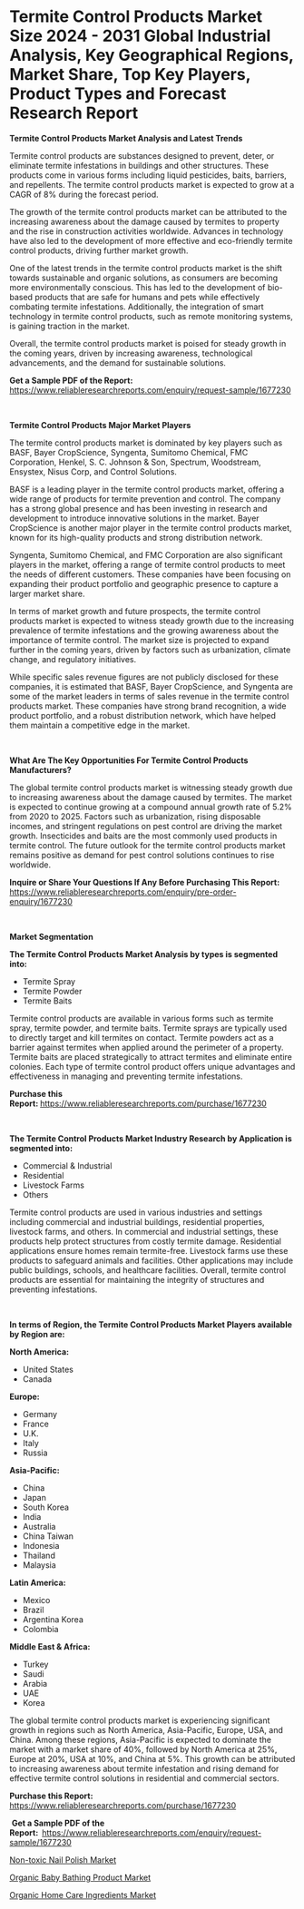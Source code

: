 <p><h1>Termite Control Products Market Size 2024 - 2031 Global Industrial Analysis, Key Geographical Regions, Market Share, Top Key Players, Product Types and Forecast Research Report</h1></p><p><strong>Termite Control Products Market Analysis and Latest Trends</strong></p>
<p><p>Termite control products are substances designed to prevent, deter, or eliminate termite infestations in buildings and other structures. These products come in various forms including liquid pesticides, baits, barriers, and repellents. The termite control products market is expected to grow at a CAGR of 8% during the forecast period.</p><p>The growth of the termite control products market can be attributed to the increasing awareness about the damage caused by termites to property and the rise in construction activities worldwide. Advances in technology have also led to the development of more effective and eco-friendly termite control products, driving further market growth.</p><p>One of the latest trends in the termite control products market is the shift towards sustainable and organic solutions, as consumers are becoming more environmentally conscious. This has led to the development of bio-based products that are safe for humans and pets while effectively combating termite infestations. Additionally, the integration of smart technology in termite control products, such as remote monitoring systems, is gaining traction in the market.</p><p>Overall, the termite control products market is poised for steady growth in the coming years, driven by increasing awareness, technological advancements, and the demand for sustainable solutions.</p></p>
<p><strong>Get a Sample PDF of the Report:&nbsp;</strong> <a href="https://www.reliableresearchreports.com/enquiry/request-sample/1677230">https://www.reliableresearchreports.com/enquiry/request-sample/1677230</a></p>
<p>&nbsp;</p>
<p><strong>Termite Control Products Major Market Players</strong></p>
<p><p>The termite control products market is dominated by key players such as BASF, Bayer CropScience, Syngenta, Sumitomo Chemical, FMC Corporation, Henkel, S. C. Johnson & Son, Spectrum, Woodstream, Ensystex, Nisus Corp, and Control Solutions.</p><p>BASF is a leading player in the termite control products market, offering a wide range of products for termite prevention and control. The company has a strong global presence and has been investing in research and development to introduce innovative solutions in the market. Bayer CropScience is another major player in the termite control products market, known for its high-quality products and strong distribution network.</p><p>Syngenta, Sumitomo Chemical, and FMC Corporation are also significant players in the market, offering a range of termite control products to meet the needs of different customers. These companies have been focusing on expanding their product portfolio and geographic presence to capture a larger market share.</p><p>In terms of market growth and future prospects, the termite control products market is expected to witness steady growth due to the increasing prevalence of termite infestations and the growing awareness about the importance of termite control. The market size is projected to expand further in the coming years, driven by factors such as urbanization, climate change, and regulatory initiatives.</p><p>While specific sales revenue figures are not publicly disclosed for these companies, it is estimated that BASF, Bayer CropScience, and Syngenta are some of the market leaders in terms of sales revenue in the termite control products market. These companies have strong brand recognition, a wide product portfolio, and a robust distribution network, which have helped them maintain a competitive edge in the market.</p></p>
<p>&nbsp;</p>
<p><strong>What Are The Key Opportunities For Termite Control Products Manufacturers?</strong></p>
<p><p>The global termite control products market is witnessing steady growth due to increasing awareness about the damage caused by termites. The market is expected to continue growing at a compound annual growth rate of 5.2% from 2020 to 2025. Factors such as urbanization, rising disposable incomes, and stringent regulations on pest control are driving the market growth. Insecticides and baits are the most commonly used products in termite control. The future outlook for the termite control products market remains positive as demand for pest control solutions continues to rise worldwide.</p></p>
<p><strong>Inquire or Share Your Questions If Any Before Purchasing This Report:</strong> <a href="https://www.reliableresearchreports.com/enquiry/pre-order-enquiry/1677230">https://www.reliableresearchreports.com/enquiry/pre-order-enquiry/1677230</a></p>
<p>&nbsp;</p>
<p><strong>Market Segmentation</strong></p>
<p><strong>The Termite Control Products Market Analysis by types is segmented into:</strong></p>
<p><ul><li>Termite Spray</li><li>Termite Powder</li><li>Termite Baits</li></ul></p>
<p><p>Termite control products are available in various forms such as termite spray, termite powder, and termite baits. Termite sprays are typically used to directly target and kill termites on contact. Termite powders act as a barrier against termites when applied around the perimeter of a property. Termite baits are placed strategically to attract termites and eliminate entire colonies. Each type of termite control product offers unique advantages and effectiveness in managing and preventing termite infestations.</p></p>
<p><strong>Purchase this Report:&nbsp;</strong><a href="https://www.reliableresearchreports.com/purchase/1677230">https://www.reliableresearchreports.com/purchase/1677230</a></p>
<p>&nbsp;</p>
<p><strong>The Termite Control Products Market Industry Research by Application is segmented into:</strong></p>
<p><ul><li>Commercial & Industrial</li><li>Residential</li><li>Livestock Farms</li><li>Others</li></ul></p>
<p><p>Termite control products are used in various industries and settings including commercial and industrial buildings, residential properties, livestock farms, and others. In commercial and industrial settings, these products help protect structures from costly termite damage. Residential applications ensure homes remain termite-free. Livestock farms use these products to safeguard animals and facilities. Other applications may include public buildings, schools, and healthcare facilities. Overall, termite control products are essential for maintaining the integrity of structures and preventing infestations.</p></p>
<p>&nbsp;</p>
<p><strong>In terms of Region, the Termite Control Products Market Players available by Region are:</strong></p>
<p>
    <p> <strong> North America: </strong>
        <ul>
            <li>United States</li>
            <li>Canada</li>
        </ul>
        </p> 
    <p> <strong> Europe: </strong>
        <ul>
            <li>Germany</li>
            <li>France</li>
            <li>U.K.</li>
            <li>Italy</li>
            <li>Russia</li>
        </ul>
        </p> 
    <p> <strong> Asia-Pacific: </strong>
        <ul>
            <li>China</li>
            <li>Japan</li>
            <li>South Korea</li>
            <li>India</li>
            <li>Australia</li>
            <li>China Taiwan</li>
            <li>Indonesia</li>
            <li>Thailand</li>
            <li>Malaysia</li>
        </ul>
        </p> 
    <p> <strong> Latin America: </strong>
        <ul>
            <li>Mexico</li>
            <li>Brazil</li>
            <li>Argentina Korea</li>
            <li>Colombia</li>
        </ul>
        </p> 
    <p> <strong> Middle East & Africa: </strong>
        <ul>
            <li>Turkey</li>
            <li>Saudi</li>
            <li>Arabia</li>
            <li>UAE</li>
            <li>Korea</li>
        </ul>
    </p>
    </p>
<p><p>The global termite control products market is experiencing significant growth in regions such as North America, Asia-Pacific, Europe, USA, and China. Among these regions, Asia-Pacific is expected to dominate the market with a market share of 40%, followed by North America at 25%, Europe at 20%, USA at 10%, and China at 5%. This growth can be attributed to increasing awareness about termite infestation and rising demand for effective termite control solutions in residential and commercial sectors.</p></p>
<p><strong>Purchase this Report: </strong><a href="https://www.reliableresearchreports.com/purchase/1677230">https://www.reliableresearchreports.com/purchase/1677230</a></p>
<p>&nbsp;<strong>Get a Sample PDF of the Report:&nbsp;&nbsp;</strong><a href="https://www.reliableresearchreports.com/enquiry/request-sample/1677230">https://www.reliableresearchreports.com/enquiry/request-sample/1677230</a></p>
<p><strong></strong></p>
<p><p><a href="https://view.publitas.com/reportprime-1/non-toxic-nail-polish-market-size-and-growth-market-segmentation-regional-and-country-breakdowns-and-market-trends-for-period-from-2024-2031/">Non-toxic Nail Polish Market</a></p><p><a href="https://view.publitas.com/reportprime-1/organic-baby-bathing-product-market-dynamics-2024-2031-also-about-its-market-trends-projections-and-opportunities/">Organic Baby Bathing Product Market</a></p><p><a href="https://view.publitas.com/reportprime-1/organic-home-care-ingredients-market-research-report-forecasted-for-period-from-2024-2031-by-market-type-market-application-and-region/">Organic Home Care Ingredients Market</a></p></p>